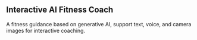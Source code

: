##  Interactive AI Fitness Coach
A fitness guidance based on generative AI, support text, voice, and camera images for interactive coaching.
